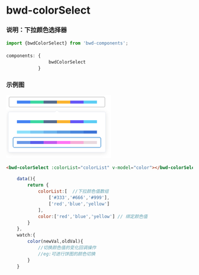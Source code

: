 # bwd-colorSelect

### 说明：下拉颜色选择器
```javascript
import {bwdColorSelect} from 'bwd-components';

components: {
                bwdColorSelect
            }
```


#####

### 示例图

![图片](./images/colorSelect.png)

```html
<bwd-colorSelect :colorList="colorList" v-model="color"></bwd-colorSelect>
```

```javascript
    data(){
        return {
            colorList:[  //下拉颜色值数组
                ['#333','#666','#999'],
                ['red','blue','yellow']
            ],
            color:['red','blue','yellow'] // 绑定颜色值
        }
    },
    watch:{
        color(newVal,oldVal){
            //切换颜色值的变化回调操作
            //eg:可进行饼图的颜色切换
        }
    }
```


